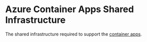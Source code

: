 # Azure Container Apps Shared Infrastructure

The shared infrastructure required to support the [container apps](https://github.com/jsacapdev/az.frontdoor.container.apps).
